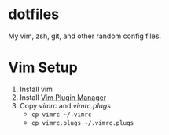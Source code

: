 # dotfiles
My vim, zsh, git, and other random config files.

# Vim Setup
1. Install vim
2. Install [Vim Plugin Manager](https://github.com/junegunn/vim-plug "Vim Plug")
3. Copy *vimrc* and *vimrc.plugs*
    * `cp vimrc ~/.vimrc`
    * `cp vimrc.plugs ~/.vimrc.plugs`
